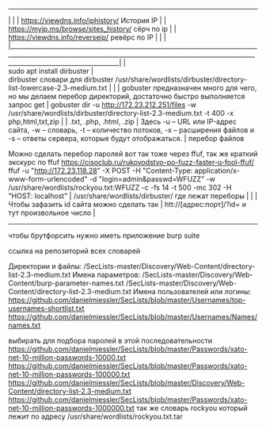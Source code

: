 ________________________________________________________________________________________________________________________________________________________________________________________________
|                                                                                                                                                                                               |
|   https://viewdns.info/iphistory/ История IP                                                                                                                                                  |
|    https://myip.ms/browse/sites_history/ сёрч по ip                                                                                                                                           |
|    https://viewdns.info/reverseip/ ревёрс по IP                                                                                                                                               |
|                                                                                                                                                                                               |
|_______________________________________________________________________________________________________________________________________________________________________________________________|
                                                                                                                                                                                                |  
sudo apt install dirbuster                                                                                                                                                                      |  
dirbuster словари для dirbuster /usr/share/wordlists/dirbuster/directory-list-lowercase-2.3-medium.txt                                                                                          |
                                                                                                                                                                                                |
                                                                                                                                                                                                |
gobuster предназначен много для чего, но мы делаем перебор директорий, достаточно быстро выполняется запрос get                                                                                 |
gobuster dir -u http://172.23.212.251/files -w /usr/share/wordlists/dirbuster/directory-list-2.3-medium.txt -t 400 -x php,html,txt,zip                                                          |
                                                                                                                                                                                                |
.txt, .php, .html, .zip                                                                                                                                                                         |
Здесь -u – URL или IP-адрес сайта, -w – словарь, -t – количество потоков, -x – расширения файлов и -s – ответы сервера, которые будут отображаться.                                             |
перебор файлов 





Можно сделать перебор паролей вот так тоже через ffuf, так же краткий экскурс по ffuf https://cisoclub.ru/rukovodstvo-po-fuzz-faster-u-fool-ffuf/
ffuf -u "http://172.23.118.28" -X POST -H "Content-Type: application/x-www-form-urlencoded" -d "login=admin&passwd=WFUZZ" -w /usr/share/wordlists/rockyou.txt:WFUZZ -c -fs 14 -t 500 -mc 302 -H "HOST: localhost"
                                                                                                                                                                                                |
/usr/share/wordlists/dirbuster/ где лежат переборы                                                                                                                                              |
                                                                                                                                                                                                |
                                                                                                                                                                                                |
Чтобы зафазить id сайта можно сделать так                                                                                                                                                       |
htt://[адрес:порт]/?id= и тут произвольное число                                                                                                                                                |
________________________________________________________________________________________________________________________________________________________________________________________________

чтобы брутфорсить нужно иметь приложение burp suite

ссылка на репозиторий всех словарей 

Директории и файлы:
/SecLists-master/Discovery/Web-Content/directory-list-2.3-medium.txt
Имена параметров:
/SecLists-master/Discovery/Web-Content/burp-parameter-names.txt
/SecLists-master/Discovery/Web-Content/directory-list-2.3-medium.txt
Имена пользователей или логины:
https://github.com/danielmiessler/SecLists/blob/master/Usernames/top-usernames-shortlist.txt
https://github.com/danielmiessler/SecLists/blob/master/Usernames/Names/names.txt


выбирать для подбора паролей в этой последовательности
https://github.com/danielmiessler/SecLists/blob/master/Passwords/xato-net-10-million-passwords-10000.txt
https://github.com/danielmiessler/SecLists/blob/master/Passwords/xato-net-10-million-passwords-100000.txt
https://github.com/danielmiessler/SecLists/blob/master/Discovery/Web-Content/directory-list-2.3-medium.txt
https://github.com/danielmiessler/SecLists/blob/master/Passwords/xato-net-10-million-passwords-1000000.txt
так же словарь rockyou который лежит по адресу /usr/share/wordlists/rockyou.txt.tar
